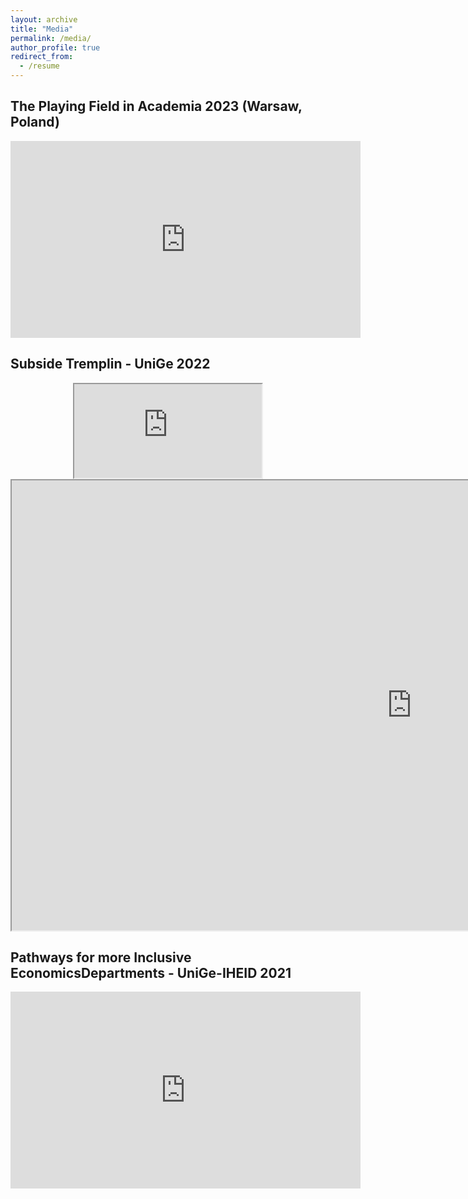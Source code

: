 ```yaml
---
layout: archive
title: "Media"
permalink: /media/
author_profile: true
redirect_from:
  - /resume
---
```


## The Playing Field in Academia 2023 (Warsaw, Poland) 

<div style="text-align: center;">
  <iframe width="560" height="315" src="https://www.youtube.com/embed/oIJvYm__y5w?si=JM1WwifVumS93SoR&amp;start=12677" title="YouTube video player" frameborder="0" allow="accelerometer; autoplay; clipboard-write; encrypted-media; 
  gyroscope; picture-in-picture; web-share" allowfullscreen></iframe>
</div>

## Subside Tremplin - UniGe 2022

<div style="text-align: center;">
   <iframe src="https://elearn-services.unige.ch/medias/share/video?url=https://mediaserver.unige.ch/proxy/176648/VN4-4b13-2021-2022-06-14-C.mp4" frameborder="1" allowfullscreen=1></iframe>
</div>

<iframe src="https://elearn-services.unige.ch/medias/share/video?url=https://mediaserver.unige.ch/proxy/176648/VN4-4b13-2021-2022-06-14-C.mp4&width=1280&height=720&id=176648&start=0" width="1280" height="720" frameborder="1" allowfullscreen=1></iframe>

## Pathways for more Inclusive EconomicsDepartments - UniGe-IHEID 2021

<div style="text-align: center;">
  <iframe width="560" height="315" src="https://www.youtube.com/embed/22nkk99a26s?si=ptrXXGDEHaqo5sml" title="YouTube video player" frameborder="0" allow="accelerometer; autoplay; clipboard-write; encrypted-media; gyroscope; picture-in-picture; web-share" allowfullscreen></iframe>
</div>
